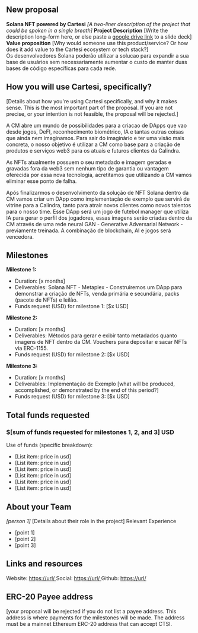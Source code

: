 ## New proposal
**Solana NFT powered by Cartesi**
*[A two-liner description of the project that could be spoken in a single breath]*
**Project Description**
[Write the description long-form here, or else paste a [google drive link](https://url/) to a slide deck]
**Value proposition**
[Why would someone use this product/service? Or how does it add value to the Cartesi ecosystem or tech stack?]  
Os desenvolvedores Solana poderão utilizar a solucao para expandir a sua base de usuários sem necessariamente aumentar o custo de manter duas bases de código específicas para cada rede.

## How you will use Cartesi, specifically?
[Details about how you're using Cartesi specifically, and why it makes sense. This is the most important part of the proposal. If you are not precise, or your intention is not feasible, the proposal will be rejected.]

A CM abre um mundo de possibilidades para a criacao de DApps que vao desde jogos, DeFI, reconhecimento biométrico, IA e tantas outras coisas que ainda nem imaginamos. Para sair do imaginário e ter uma visão mais concreta, o nosso objetivo é utilizar a CM como base para a criação de produtos e serviços web3 para os atuais e futuros clientes da Calindra.

As NFTs atualmente possuem o seu metadado e imagem geradas e gravadas fora da web3 sem nenhum tipo de garantia ou vantagem oferecida por essa nova tecnologia, acretitamos que utilizando a CM vamos eliminar esse ponto de falha.

Após finalizarmos o desenvolvimento da solução de NFT Solana dentro da CM vamos criar um DApp como implementação de exemplo que servirá de vitrine para a Calindra, tanto para atrair novos clientes como novos talentos para o nosso time. Esse DApp será um jogo de futebol manager que utiliza IA para gerar o perfil dos jogadores, essas imagens serão criadas dentro da CM através de uma rede neural GAN - Generative Adversarial Network - previamente treinada. A combinação de blockchain, AI e jogos será vencedora.

## Milestones
**Milestone 1:**
* Duration: [x months]
* Deliverables: Solana NFT - Metaplex - Construiremos um DApp para demonstrar a criação de NFTs, venda primária e secundária, packs (pacote de NFTs) e leilão.
* Funds request (USD) for milestone 1: [$x USD]  

**Milestone 2:**  
* Duration: [x months]
* Deliverables: Métodos para gerar e exibir tanto metadados quanto imagens de NFT dentro da CM. Vouchers para depositar e sacar NFTs via ERC-1155.
* Funds request (USD) for milestone 2: [$x USD]  

**Milestone 3:**  
* Duration: [x months]
* Deliverables: Implementação de Exemplo [what will be produced, accomplished, or demonstrated by the end of this period?]
* Funds request (USD) for milestone 3: [$x USD]  
## Total funds requested
### $[sum of funds requested for milestones 1, 2, and 3] USD
Use of funds (specific breakdown):
* [List item: price in usd]
* [List item: price in usd]
* [List item: price in usd]
* [List item: price in usd]
* [List item: price in usd]
* [List item: price in usd]
## About your Team
*[person 1]*
[Details about their role in the project]
Relevant Experience
* [point 1]
* [point 2]
* [point 3]
## Links and resources
Website: [https://url/ ](https://url/)
Social: [https://url/ ](https://url/)
Github: [https://url/ ](https://url/)
## ERC-20 Payee address
[your proposal will be rejected if you do not list a payee address. This address is where payments for the milestones will be made. The address must be a mainnet Ethereum ERC-20 address that can accept CTSI.
